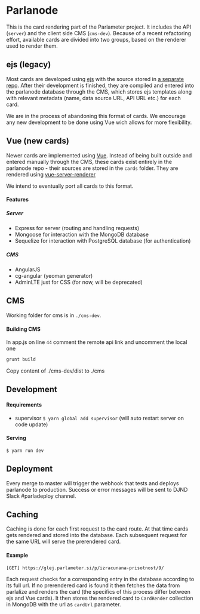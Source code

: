 # Parlanode

This is the card rendering part of the Parlameter project. It includes the API (`server`) and the client side CMS (`cms-dev`). Because of a recent refactoring effort, available cards are divided into two groups, based on the renderer used to render them.

## ejs (legacy)

Most cards are developed using [ejs](http://ejs.co/) with the source stored in [a separate repo](//github.com/muki/parlacards). After their development is finished, they are compiled and entered into the parlanode database through the CMS, which stores ejs templates along with relevant metadata (name, data source URL, API URL etc.) for each card.

We are in the process of abandoning this format of cards. We encourage any new development to be done using Vue wich allows for more flexibility.

## Vue (new cards)

Newer cards are implemented using [Vue](//vuejs.org/). Instead of being built outside and entered manually through the CMS, these cards exist entirely in the parlanode repo - their sources are stored in the `cards` folder. They are rendered using [vue-server-renderer](https://github.com/vuejs/vue/tree/dev/packages/vue-server-renderer)

We intend to eventually port all cards to this format.

#### Features

##### Server

* Express for server (routing and handling requests)
* Mongoose for interaction with the MongoDB database
* Sequelize for interaction with PostgreSQL database (for authentication)

##### CMS

* AngularJS
* cg-angular (yeoman generator)
* AdminLTE just for CSS (for now, will be deprecated)

## CMS

Working folder for cms is in ```./cms-dev```.

#### Building CMS

In app.js on line ```44``` comment the remote api link and uncomment the local one

```bash
grunt build
```

Copy content of ./cms-dev/dist to ./cms

## Development

#### Requirements

* supervisor `$ yarn global add supervisor` (will auto restart server on code update)

#### Serving

```
$ yarn run dev
```

## Deployment

Every merge to master will trigger the webhook that tests and deploys parlanode to production. Success or error messages will be sent to DJND Slack #parladeploy channel.

## Caching

Caching is done for each first request to the card route. At that time cards gets rendered and stored into the database. Each subsequent request for the same URL will serve the prerendered card.

#### Example
```
[GET] https://glej.parlameter.si/p/izracunana-prisotnost/9/
```

Each request checks for a corresponding entry in the database according to its full url. If no prerendered card is found it then fetches the data from parlalize and renders the card (the specifics of this process differ between ejs and Vue cards). It then stores the rendered card to `CardRender` collection in MongoDB with the url as `cardUrl` parameter.
